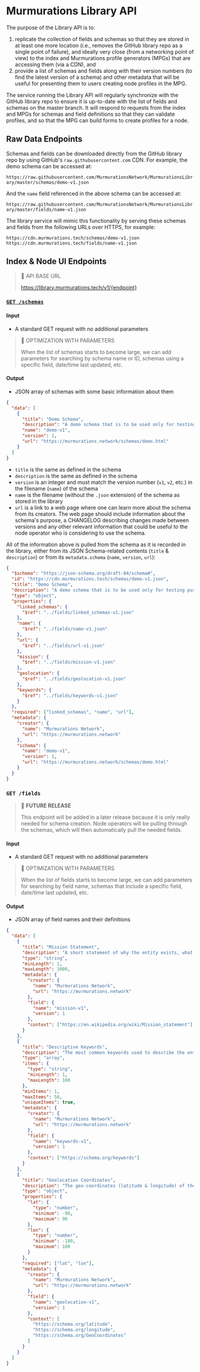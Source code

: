 # Murmurations Library API

The purpose of the Library API is to:

1. replicate the collection of fields and schemas so that they are stored in at least one more location (i.e., removes the GitHub library repo as a single point of failure), and ideally very close (from a networking point of view) to the index and Murmurations profile generators (MPGs) that are accessing them (via a CDN), and
2. provide a list of schemas and fields along with their version numbers (to find the latest version of a schema) and other metadata that will be useful for presenting them to users creating node profiles in the MPG.

The service running the Library API will regularly synchronize with the GitHub library repo to ensure it is up-to-date with the list of fields and schemas on the master branch. It will respond to requests from the index and MPGs for schemas and field definitions so that they can validate profiles, and so that the MPG can build forms to create profiles for a node.

## Raw Data Endpoints

Schemas and fields can be downloaded directly from the GitHub library repo by using GitHub's `raw.githubusercontent.com` CDN. For example, the demo schema can be accessed at:

`https://raw.githubusercontent.com/MurmurationsNetwork/MurmurationsLibrary/master/schemas/demo-v1.json`

And the `name` field referenced in the above schema can be accessed at:

`https://raw.githubusercontent.com/MurmurationsNetwork/MurmurationsLibrary/master/fields/name-v1.json`

The library service will mimic this functionality by serving these schemas and fields from the following URLs over HTTPS, for example:

```
https://cdn.murmurations.tech/schemas/demo-v1.json
https://cdn.murmurations.tech/fields/name-v1.json
```

## Index & Node UI Endpoints

> :link: API BASE URL
>
> https://library.murmurations.tech/v1/{endpoint}

### [`GET /schemas`](https://app.swaggerhub.com/apis-docs/MurmurationsNetwork/LibraryAPI/1.0#/default/get_schemas)

#### Input

- A standard GET request with no additional parameters

> :construction: OPTIMIZATION WITH PARAMETERS
>
> When the list of schemas starts to become large, we can add parameters for searching by schema name or ID, schemas using a specific field, date/time last updated, etc.

#### Output

- JSON array of schemas with some basic information about them

```json
{
  "data": [
    {
      "title": "Demo Schema",
      "description": "A demo schema that is to be used only for testing purposes.",
      "name": "demo-v1",
      "version": 1,
      "url": "https://murmurations.network/schemas/demo.html"
    }
  ]
}
```

- `title` is the same as defined in the schema
- `description` is the same as defined in the schema
- `version` is an integer and must match the version number (`v1`, `v2`, etc.) in the filename (`name`) of the schema
- `name` is the filename (without the `.json` extension) of the schema as stored in the library
- `url` is a link to a web page where one can learn more about the schema from its creators. The web page should include information about the schema's purpose, a CHANGELOG describing changes made between versions and any other relevant information that could be useful to the node operator who is considering to use the schema.

All of the information above is pulled from the schema as it is recorded in the library, either from its JSON Schema-related contents (`title` & `description`) or from its `metadata.schema` (`name`, `version`, `url`):

```json
{
  "$schema": "https://json-schema.org/draft-04/schema#",
  "id": "https://cdn.murmurations.tech/schemas/demo-v1.json",
  "title": "Demo Schema",
  "description": "A demo schema that is to be used only for testing purposes.",
  "type": "object",
  "properties": {
    "linked_schemas": {
      "$ref": "../fields/linked_schemas-v1.json"
    },
    "name": {
      "$ref": "../fields/name-v1.json"
    },
    "url": {
      "$ref": "../fields/url-v1.json"
    },
    "mission": {
      "$ref": "../fields/mission-v1.json"
    },
    "geolocation": {
      "$ref": "../fields/geolocation-v1.json"
    },
    "keywords": {
      "$ref": "../fields/keywords-v1.json"
    }
  },
  "required": ["linked_schemas", "name", "url"],
  "metadata": {
    "creator": {
      "name": "Murmurations Network",
      "url": "https://murmurations.network"
    },
    "schema": {
      "name": "demo-v1",
      "version": 1,
      "url": "https://murmurations.network/schemas/demo.html"
    }
  }
}
```

### `GET /fields`

> :memo: **FUTURE RELEASE**
>
> This endpoint will be added in a later release because it is only really needed for schema creation. Node operators will be pulling through the schemas, which will then automatically pull the needed fields.

#### Input

- A standard GET request with no additional parameters

> :construction: OPTIMIZATION WITH PARAMETERS
>
> When the list of fields starts to become large, we can add parameters for searching by field name, schemas that include a specific field, date/time last updated, etc.

#### Output

- JSON array of field names and their definitions

```json
{
  "data": [
    {
      "title": "Mission Statement",
      "description": "A short statement of why the entity exists, what its overall goal is: what kind of product or service it provides, its primary customers or market, and its geographical region of operation.",
      "type": "string",
      "minLength": 1,
      "maxLength": 1000,
      "metadata": {
        "creator": {
          "name": "Murmurations Network",
          "url": "https://murmurations.network"
        },
        "field": {
          "name": "mission-v1",
          "version": 1
        },
        "context": ["https://en.wikipedia.org/wiki/Mission_statement"]
      }
    },
    {
      "title": "Descriptive Keywords",
      "description": "The most common keywords used to describe the entity",
      "type": "array",
      "items": {
        "type": "string",
        "minLength": 1,
        "maxLength": 100
      },
      "minItems": 1,
      "maxItems": 50,
      "uniqueItems": true,
      "metadata": {
        "creator": {
          "name": "Murmurations Network",
          "url": "https://murmurations.network"
        },
        "field": {
          "name": "keywords-v1",
          "version": 1
        },
        "context": ["https://schema.org/keywords"]
      }
    },
    {
      "title": "Geolocation Coordinates",
      "description": "The geo-coordinates (latitude & longitude) of the primary location of the entity",
      "type": "object",
      "properties": {
        "lat": {
          "type": "number",
          "minimum": -90,
          "maximum": 90
        },
        "lon": {
          "type": "number",
          "minimum": -180,
          "maximum": 180
        }
      },
      "required": ["lat", "lon"],
      "metadata": {
        "creator": {
          "name": "Murmurations Network",
          "url": "https://murmurations.network"
        },
        "field": {
          "name": "geolocation-v1",
          "version": 1
        },
        "context": [
          "https://schema.org/latitude",
          "https://schema.org/longitude",
          "https://schema.org/GeoCoordinates"
        ]
      }
    }
  ]
}
```
